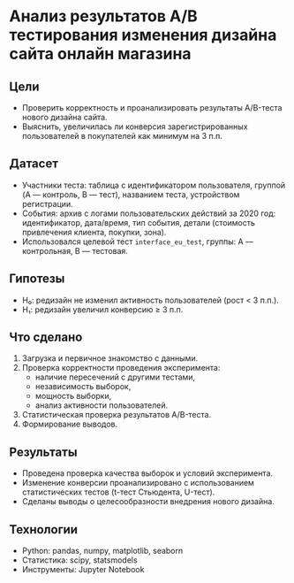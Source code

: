 # Анализ результатов А/В тестирования изменения дизайна сайта онлайн магазина

## Цели  
* Проверить корректность и проанализировать результаты A/B-теста нового дизайна сайта.
* Выяснить, увеличилась ли конверсия зарегистрированных пользователей в покупателей как минимум на 3 п.п.

## Датасет  
* Участники теста: таблица с идентификатором пользователя, группой (A — контроль, B — тест), названием теста, устройством регистрации.
* События: архив с логами пользовательских действий за 2020 год: идентификатор, дата/время, тип события, детали (стоимость привлечения клиента, покупки, зона).
* Использовался целевой тест `interface_eu_test`, группы: A — контрольная, B — тестовая.

## Гипотезы  
* H₀: редизайн не изменил активность пользователей (рост < 3 п.п.).
* H₁: редизайн увеличил конверсию ≥ 3 п.п.


## Что сделано  
1. Загрузка и первичное знакомство с данными.
2. Проверка корректности проведения эксперимента:
    * наличие пересечений с другими тестами,
    * независимость выборок,
    * мощность выборки,
    * анализ активности пользователей.
3. Статистическая проверка результатов A/B-теста.
4. Формирование выводов.
   
## Результаты  
* Проведена проверка качества выборок и условий эксперимента.
* Изменение конверсии проанализировано с использованием статистических тестов (t-тест Стьюдента, U-тест).
* Сделаны выводы о целесообразности внедрения нового дизайна.

## Технологии  
* Python: pandas, numpy, matplotlib, seaborn
* Статистика: scipy, statsmodels
* Инструменты: Jupyter Notebook